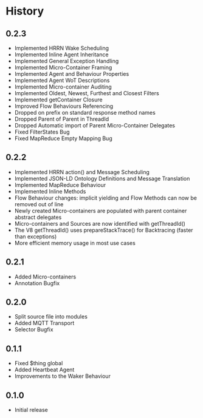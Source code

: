 History
=======
## 0.2.3

* Implemented HRRN Wake Scheduling
* Implemented Inline Agent Inheritance
* Implemented General Exception Handling
* Implemented Micro-Container Framing
* Implemented Agent and Behaviour Properties
* Implemented Agent WoT Descriptions
* Implemented Micro-container Auditing
* Implemented Oldest, Newest, Furthest and Closest Filters
* Implemented getContainer Closure
* Improved Flow Behaviours Referencing
* Dropped on prefix on standard response method names
* Dropped Parent of Parent in ThreadId
* Dropped Automatic import of Parent Micro-Container Delegates
* Fixed FilterStates Bug
* Fixed MapReduce Empty Mapping Bug


## 0.2.2

* Implemented HRRN action() and Message Scheduling
* Implemented JSON-LD Ontology Definitions and Message Translation
* Implemented MapReduce Behaviour
* Implemented Inline Methods
* Flow Behaviour changes: implicit yielding and Flow Methods can now be removed out of line
* Newly created Micro-containers are populated with parent container abstract delegates
* Micro-containers and Sources are now identified with getThreadId()
* The V8 getThreadId() uses prepareStackTrace() for Backtracing (faster than exceptions)
* More efficient memory usage in most use cases

## 0.2.1

* Added Micro-containers
* Annotation Bugfix

## 0.2.0

* Split source file into modules
* Added MQTT Transport
* Selector Bugfix

## 0.1.1

* Fixed $thing global
* Added Heartbeat Agent
* Improvements to the Waker Behaviour

## 0.1.0

* Initial release